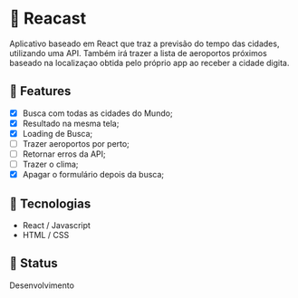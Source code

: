 # 🚀 Reacast

Aplicativo baseado em React que traz a previsão do tempo das cidades, utilizando uma API. Também irá trazer a lista de aeroportos próximos baseado
na localizaçao obtida pelo próprio app ao receber a cidade digita. 

## 🧪 Features

- [x] Busca com todas as cidades do Mundo; 
- [x] Resultado na mesma tela; 
- [x] Loading de Busca; 
- [ ] Trazer aeroportos por perto; 
- [ ] Retornar erros da API;
- [ ] Trazer o clima;
- [x] Apagar o formulário depois da busca;

## 🔨 Tecnologias

- React / Javascript
- HTML / CSS

## 📌 Status

Desenvolvimento
